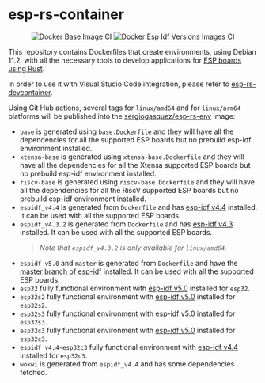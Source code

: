 # esp-rs-container
<div align="center">

[![Docker Base Image CI](https://github.com/SergioGasquez/esp-rs-container/actions/workflows/base-image.yml/badge.svg)](https://github.com/SergioGasquez/esp-rs-container/actions/workflows/base-image.yml)
[![Docker Esp Idf Versions Images CI](https://github.com/SergioGasquez/esp-rs-container/actions/workflows/esp-idf-images.yml/badge.svg)](https://github.com/SergioGasquez/esp-rs-container/actions/workflows/esp-idf-images.yml)
</div>

This repository contains Dockerfiles that create environments, using Debian
11.2, with all the necessary tools to develop applications for
[ESP boards using Rust](https://github.com/esp-rs).

In order to use it with Visual Studio Code integration, please refer to
[esp-rs-devcontainer](https://github.com/SergioGasquez/esp-rs-devcontainer).

Using Git Hub actions, several tags for `linux/amd64` and for `linux/arm64`
platforms will be published into the
[sergiogasquez/esp-rs-env](https://hub.docker.com/repository/docker/sergiogasquez/esp-rs-env) image:
- `base` is generated using `base.Dockerfile` and they will have
  all the dependencies for all the supported ESP boards but no prebuild esp-idf environment installed.
- `xtensa-base` is generated using `xtensa-base.Dockerfile` and they will have
  all the dependencies for all the Xtensa supported ESP boards but no prebuild esp-idf environment installed.
- `riscv-base` is generated using `riscv-base.Dockerfile` and they will have
  all the dependencies for all the RiscV supported ESP boards but no prebuild esp-idf environment installed.
- `espidf_v4.4` is generated from `Dockerfile` and has
  [esp-idf v4.4](https://github.com/espressif/esp-idf/tree/release/v4.4) installed.
  It can be used with all the supported ESP boards.
- `espidf_v4.3.2` is generated from `Dockerfile` and has
  [esp-idf v4.3](https://github.com/espressif/esp-idf/tree/release/v4.3) installed.
  It can be used with all the supported ESP boards.
    > _Note that `espidf_v4.3.2` is only available for `linux/amd64`._
- `espidf_v5.0` and `master` is generated from `Dockerfile` and have the [master
  branch of esp-idf](https://github.com/espressif/esp-idf/tree/master) installed.
  It can be used with all the supported ESP boards.
- `esp32` fully functional environment with
  [esp-idf v5.0](https://github.com/espressif/esp-idf/tree/master) installed for
  `esp32`.
- `esp32s2` fully functional environment with
  [esp-idf v5.0](https://github.com/espressif/esp-idf/tree/master) installed for
  `esp32s2`.
- `esp32s3` fully functional environment with
  [esp-idf v5.0](https://github.com/espressif/esp-idf/tree/master) installed for
  `esp32s3`.
- `esp32c3` fully functional environment with
  [esp-idf v5.0](https://github.com/espressif/esp-idf/tree/master) installed for
  `esp32c3`.
- `espidf_v4.4-esp32c3` fully functional environment with
  [esp-idf v4.4](https://github.com/espressif/esp-idf/tree/release/v4.4) installed for
  `esp32c3`.
- `wokwi` is generated from `espidf_v4.4` and has some dependencies fetched.